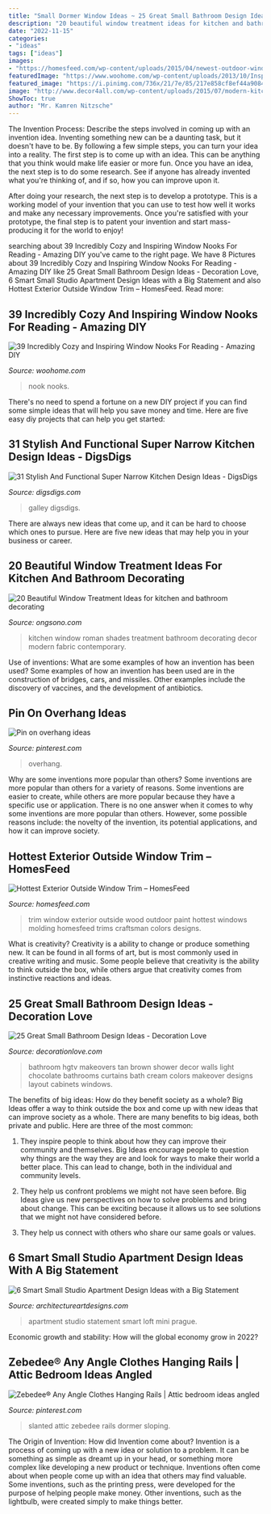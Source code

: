 ```yaml
---
title: "Small Dormer Window Ideas ~ 25 Great Small Bathroom Design Ideas"
description: "20 beautiful window treatment ideas for kitchen and bathroom decorating"
date: "2022-11-15"
categories:
- "ideas"
tags: ["ideas"]
images:
- "https://homesfeed.com/wp-content/uploads/2015/04/newest-outdoor-window-trim-design-with-red-wood-finishing.jpg"
featuredImage: "https://www.woohome.com/wp-content/uploads/2013/10/Inspiring-Window-Reading-Nook-6-2.jpg"
featured_image: "https://i.pinimg.com/736x/21/7e/85/217e858cf8ef44a90846e07eaef46d99.jpg"
image: "http://www.decor4all.com/wp-content/uploads/2015/07/modern-kitchen-decor-roman-shades-window-treatment-ideas-7.jpg"
ShowToc: true
author: "Mr. Kamren Nitzsche"
---
```



The Invention Process: Describe the steps involved in coming up with an invention idea.
Inventing something new can be a daunting task, but it doesn't have to be. By following a few simple steps, you can turn your idea into a reality.
The first step is to come up with an idea. This can be anything that you think would make life easier or more fun. Once you have an idea, the next step is to do some research. See if anyone has already invented what you're thinking of, and if so, how you can improve upon it.

After doing your research, the next step is to develop a prototype. This is a working model of your invention that you can use to test how well it works and make any necessary improvements. Once you're satisfied with your prototype, the final step is to patent your invention and start mass-producing it for the world to enjoy!

	

		
searching about 39 Incredibly Cozy and Inspiring Window Nooks For Reading - Amazing DIY you've came to the right page. We have 8 Pictures about 39 Incredibly Cozy and Inspiring Window Nooks For Reading - Amazing DIY like 25 Great Small Bathroom Design Ideas - Decoration Love, 6 Smart Small Studio Apartment Design Ideas with a Big Statement and also Hottest Exterior Outside Window Trim – HomesFeed. Read more:
		
    
## 39 Incredibly Cozy And Inspiring Window Nooks For Reading - Amazing DIY

<img loading=lazy src="https://www.woohome.com/wp-content/uploads/2013/10/Inspiring-Window-Reading-Nook-6-2.jpg" onerror="this.onerror=null;this.src='https://tse4.mm.bing.net/th?id=OIP.gQgwYCBA7Gg6BQqBfnSOJwHaJ4&amp;pid=15.1';" alt="39 Incredibly Cozy and Inspiring Window Nooks For Reading - Amazing DIY">

_Source: woohome.com_

>nook nooks. 

	

There's no need to spend a fortune on a new DIY project if you can find some simple ideas that will help you save money and time. Here are five easy diy projects that can help you get started: 

    
## 31 Stylish And Functional Super Narrow Kitchen Design Ideas - DigsDigs

<img loading=lazy src="https://www.digsdigs.com/photos/stylish-and-functional-narrow-kitchen-design-ideas-24-554x739.jpg" onerror="this.onerror=null;this.src='https://tse3.mm.bing.net/th?id=OIP.YXDoeLdkod570S4wYvpx0QHaJ4&amp;pid=15.1';" alt="31 Stylish And Functional Super Narrow Kitchen Design Ideas - DigsDigs">

_Source: digsdigs.com_

>galley digsdigs. 

	

There are always new ideas that come up, and it can be hard to choose which ones to pursue. Here are five new ideas that may help you in your business or career.

    
## 20 Beautiful Window Treatment Ideas For Kitchen And Bathroom Decorating

<img loading=lazy src="http://www.decor4all.com/wp-content/uploads/2015/07/modern-kitchen-decor-roman-shades-window-treatment-ideas-7.jpg" onerror="this.onerror=null;this.src='https://tse3.mm.bing.net/th?id=OIP.Vw0JFy0Sa__ciFjNRouHyQAAAA&amp;pid=15.1';" alt="20 Beautiful Window Treatment Ideas for kitchen and bathroom decorating">

_Source: ongsono.com_

>kitchen window roman shades treatment bathroom decorating decor modern fabric contemporary. 

	

Use of inventions: What are some examples of how an invention has been used?
Some examples of how an invention has been used are in the construction of bridges, cars, and missiles. Other examples include the discovery of vaccines, and the development of antibiotics.

    
## Pin On Overhang Ideas

<img loading=lazy src="https://i.pinimg.com/736x/21/7e/85/217e858cf8ef44a90846e07eaef46d99.jpg" onerror="this.onerror=null;this.src='https://tse3.mm.bing.net/th?id=OIP.qc9lGfVEsmUDQ81sj8Fj_AHaJ3&amp;pid=15.1';" alt="Pin on overhang ideas">

_Source: pinterest.com_

>overhang. 

	

Why are some inventions more popular than others?
Some inventions are more popular than others for a variety of reasons. Some inventions are easier to create, while others are more popular because they have a specific use or application. There is no one answer when it comes to why some inventions are more popular than others. However, some possible reasons include: the novelty of the invention, its potential applications, and how it can improve society.

    
## Hottest Exterior Outside Window Trim – HomesFeed

<img loading=lazy src="https://homesfeed.com/wp-content/uploads/2015/04/newest-outdoor-window-trim-design-with-red-wood-finishing.jpg" onerror="this.onerror=null;this.src='https://tse2.mm.bing.net/th?id=OIP.hbpD_4HkVWG2filDcATZQQHaJ4&amp;pid=15.1';" alt="Hottest Exterior Outside Window Trim – HomesFeed">

_Source: homesfeed.com_

>trim window exterior outside wood outdoor paint hottest windows molding homesfeed trims craftsman colors designs. 

	

What is creativity?
Creativity is a ability to change or produce something new. It can be found in all forms of art, but is most commonly used in creative writing and music. Some people believe that creativity is the ability to think outside the box, while others argue that creativity comes from instinctive reactions and ideas.

    
## 25 Great Small Bathroom Design Ideas - Decoration Love

<img loading=lazy src="http://www.decorationlove.com/wp-content/uploads/2016/09/HGTV-Small-Bathroom-Makeovers-Ideas-2.jpg" onerror="this.onerror=null;this.src='https://tse3.mm.bing.net/th?id=OIP._aTnI8MTsHtbeoFv9SyQ4gHaJ3&amp;pid=15.1';" alt="25 Great Small Bathroom Design Ideas - Decoration Love">

_Source: decorationlove.com_

>bathroom hgtv makeovers tan brown shower decor walls light chocolate bathrooms curtains bath cream colors makeover designs layout cabinets windows. 

	

The benefits of big ideas: How do they benefit society as a whole?
Big Ideas offer a way to think outside the box and come up with new ideas that can improve society as a whole. There are many benefits to big ideas, both private and public. Here are three of the most common: 
1) They inspire people to think about how they can improve their community and themselves. Big Ideas encourage people to question why things are the way they are and look for ways to make their world a better place. This can lead to change, both in the individual and community levels.

2) They help us confront problems we might not have seen before. Big Ideas give us new perspectives on how to solve problems and bring about change. This can be exciting because it allows us to see solutions that we might not have considered before.

3) They help us connect with others who share our same goals or values.

    
## 6 Smart Small Studio Apartment Design Ideas With A Big Statement

<img loading=lazy src="https://www.architectureartdesigns.com/wp-content/uploads/2014/03/4410.jpg" onerror="this.onerror=null;this.src='https://tse1.mm.bing.net/th?id=OIP.-3SSlB0ww_-C9bOBwPSC1QHaJ4&amp;pid=15.1';" alt="6 Smart Small Studio Apartment Design Ideas with a Big Statement">

_Source: architectureartdesigns.com_

>apartment studio statement smart loft mini prague. 

	

Economic growth and stability: How will the global economy grow in 2022?
 

    
## Zebedee® Any Angle Clothes Hanging Rails | Attic Bedroom Ideas Angled

<img loading=lazy src="https://i.pinimg.com/736x/0e/ae/48/0eae48ff27c4c6b4a50b77955a3fb487.jpg" onerror="this.onerror=null;this.src='https://tse3.mm.bing.net/th?id=OIP.UG4RxifHkKMKe9uZYu1U4QHaJ3&amp;pid=15.1';" alt="Zebedee® Any Angle Clothes Hanging Rails | Attic bedroom ideas angled">

_Source: pinterest.com_

>slanted attic zebedee rails dormer sloping. 

	

The Origin of Invention: How did Invention come about?
Invention is a process of coming up with a new idea or solution to a problem. It can be something as simple as dreamt up in your head, or something more complex like developing a new product or technique. Inventions often come about when people come up with an idea that others may find valuable. Some inventions, such as the printing press, were developed for the purpose of helping people make money. Other inventions, such as the lightbulb, were created simply to make things better.

